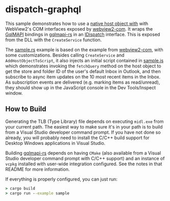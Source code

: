 # dispatch-graphql

This sample demonstrates how to use a [native host object with](https://learn.microsoft.com/en-us/microsoft-edge/webview2/how-to/hostobject?tabs=win32) with
WebView2's COM interfaces exposed by [webview2-com](https://crates.io/crates/webview2-com). It wraps the [GqlMAPI](https://github.com/microsoft/gqlmapi)
bindings in [gqlmapi-rs](https://crates.io/crates/gqlmapi-rs) in an [IDispatch](https://learn.microsoft.com/en-us/windows/win32/api/oaidl/nn-oaidl-idispatch)
interface. This is exposed from the DLL with the `CreateService` function.

The [sample.rs](./examples/sample.rs) example is based on the example from [webview2-com](https://crates.io/crates/webview2-com), with some customizations.
Besides calling `CreateService` and `AddHostObjectToScript`, it also injects an initial script contained in [sample.js](./examples/sample.js) which
demonstrates invoking the `fetchQuery` method on the host object to get the store and folder ID of the user's default Inbox in Outlook, and then subscribe to
async item updates on the 10 most recent items in the Inbox. As subscription events are delivered (e.g. marking items as read/unread), they should show up
in the JavaScript console in the Dev Tools/Inspect window.

## How to Build

Generating the TLB (Type Library) file depends on executing `midl.exe` from your current path. The easiest way to make sure it's in your path is to build
from a Visual Studio developer command prompt. If you have not done so already, you will probably need to install the C/C++ build support for Desktop Windows
applications in Visual Studio.

Building [gqlmapi-rs](https://crates.io/crates/gqlmapi-rs) depends on having `CMake` (also available from a Visual Studio developer command prompt with C/C++
support) and an instance of `vcpkg` installed with user-wide integration configured. See the notes in that README for more information.

If everything is properly configured, you can just run:
```cmd
> cargo build
> cargo run --example sample
```

